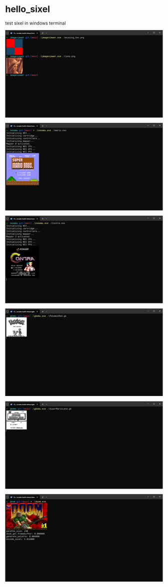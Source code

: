 # hello_sixel
test sixel in windows terminal

![](screenshots/Snipaste_2025-04-10_23-22-05.png)

![](screenshots/Snipaste_2025-04-10_23-22-25.png)

![](screenshots/Snipaste_2025-04-10_23-23-05.png)

![](screenshots/Snipaste_2025-04-11_22-07-51.png)

![](screenshots/Snipaste_2025-04-11_22-08-44.png)

![](screenshots/Snipaste_2025-04-12_16-25-18.png)